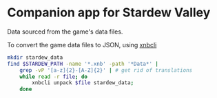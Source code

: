 # Companion app for Stardew Valley

Data sourced from the game's data files.

To convert the game data files to JSON, using [xnbcli](https://github.com/LeonBlade/xnbcli)

```bash
mkdir stardew_data
find $STARDEW_PATH -name '*.xnb' -path '*Data*' |
	grep -vP '[a-z]{2}-[A-Z]{2}' | # get rid of translations
	while read -r file; do
		xnbcli unpack $file stardew_data;
	done
```


